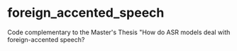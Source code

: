 # foreign_accented_speech
Code complementary to the Master's Thesis "How do ASR models deal with foreign-accented speech?
